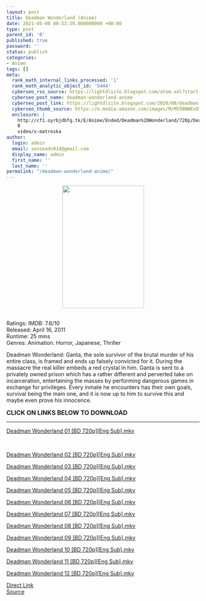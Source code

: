 ```yaml
---
layout: post
title: Deadman Wonderland (Anime)
date: 2021-05-08 00:53:59.000000000 +00:00
type: post
parent_id: '0'
published: true
password: ''
status: publish
categories:
- Anime
tags: []
meta:
  rank_math_internal_links_processed: '1'
  rank_math_analytic_object_id: '5444'
  cyberseo_rss_source: https://lightdlsite.blogspot.com/atom.xml?start-index=1
  cyberseo_post_name: deadman-wonderland-anime
  cyberseo_post_link: https://lightdlsite.blogspot.com/2020/08/deadman-wonderland-anime.html
  cyberseo_thumb_source: https://m.media-amazon.com/images/M/MV5BNWExOTUxYjQtYmNhOS00OGViLWI3N2ItMzBhMWY5NGJkYjlmXkEyXkFqcGdeQXVyNDgyODgxNjE@._V1_.jpg
  enclosure: |
    http://cf1.oyrbjdbfg.tk/E/Anime/Ended/Deadman%20Wonderland/720p/Deadman%20Wonderland%2012%20[BD%20720p][Eng%20Sub][AnimDL.ir].mkv
    0
    video/x-matroska
author:
  login: admin
  email: senseads014@gmail.com
  display_name: admin
  first_name: ''
  last_name: ''
permalink: "/deadman-wonderland-anime/"
---
```

<div class="separator" style="clear: both; text-align: center;">
<a href="https://m.media-amazon.com/images/M/MV5BNWExOTUxYjQtYmNhOS00OGViLWI3N2ItMzBhMWY5NGJkYjlmXkEyXkFqcGdeQXVyNDgyODgxNjE@._V1_.jpg" style="margin-left: 1em; margin-right: 1em;"><img border="0" data-original-height="800" data-original-width="533" height="320" src="{{ site.baseurl }}/assets/2021/05/MV5BNWExOTUxYjQtYmNhOS00OGViLWI3N2ItMzBhMWY5NGJkYjlmXkEyXkFqcGdeQXVyNDgyODgxNjE@._V1_.jpg" width="213" /></a></div>
<div class="separator" style="clear: both; text-align: center;">
<a href="https://i.jeded.com/i/deadman-wonderland-first-season.43193.jpg" style="margin-left: 1em; margin-right: 1em;"><br /></a></div>
<p>
Ratings: IMDB: 7.6/10<br />
Released: April 16, 2011<br />
Runtime: 25 mins<br />
Genres: Animation. Horror, Japanese, Thriller
<p>Deadman Wonderland: Ganta, the sole survivor of the brutal murder of his entire class, is framed and ends up falsely convicted for it. During the massacre the real killer embeds a red crystal in him. Ganta is sent to a privately owned prison which has a rather different and perverted take on incarceration, entertaining the masses by performing dangerous games in exchange for privileges. Every inmate he encounters has their own goals, survival being the main one, and it is now up to him to survive this and maybe even prove his innocence.</p>
<p><b><span style="font-size: 16px;">CLICK ON LINKS BELOW TO DOWNLOAD</span></b></p>
<hr /></p>
<div class="flex-1 truncate">
<a class="flex flex-col items-center rounded-lg font-mono group hover:bg-gray-200 hover:shadow" href="http://cf1.oyrbjdbfg.tk/E/Anime/Ended/Deadman%20Wonderland/720p/Deadman%20Wonderland%2001%20[BD%20720p][Eng%20Sub][AnimDL.ir].mkv">Deadman Wonderland 01 [BD 720p][Eng Sub].mkv </a></div>
<p></p>
<div class="flex justify-between items-center p-4 w-full">
<div class="hidden whitespace-no-wrap text-right truncate ml-2 w-1/4 sm:block">
<a class="flex flex-col items-center rounded-lg font-mono group hover:bg-gray-200 hover:shadow" href="http://cf1.oyrbjdbfg.tk/E/Anime/Ended/Deadman%20Wonderland/720p/Deadman%20Wonderland%2001%20[BD%20720p][Eng%20Sub][AnimDL.ir].mkv"><br /></a></div>
</div>
<p></p>
<div class="flex justify-between items-center p-4 w-full">
<div class="flex-1 truncate">
<a class="flex flex-col items-center rounded-lg font-mono group hover:bg-gray-200 hover:shadow" href="http://cf1.oyrbjdbfg.tk/E/Anime/Ended/Deadman%20Wonderland/720p/Deadman%20Wonderland%2002%20[BD%20720p][Eng%20Sub][AnimDL.ir].mkv">Deadman Wonderland 02 [BD 720p][Eng Sub].mkv </a></div>
</div>
<p><a class="flex flex-col items-center rounded-lg font-mono group hover:bg-gray-200 hover:shadow" href="http://cf1.oyrbjdbfg.tk/E/Anime/Ended/Deadman%20Wonderland/720p/Deadman%20Wonderland%2002%20[BD%20720p][Eng%20Sub][AnimDL.ir].mkv">
<div class="flex justify-between items-center p-4 w-full">
</div>
<p></a> <a class="flex flex-col items-center rounded-lg font-mono group hover:bg-gray-200 hover:shadow" href="http://cf1.oyrbjdbfg.tk/E/Anime/Ended/Deadman%20Wonderland/720p/Deadman%20Wonderland%2003%20[BD%20720p][Eng%20Sub][AnimDL.ir].mkv">
<div class="flex justify-between items-center p-4 w-full">
<div class="flex-1 truncate">
Deadman Wonderland 03 [BD 720p][Eng Sub].mkv </div>
</div>
<p></a><a class="flex flex-col items-center rounded-lg font-mono group hover:bg-gray-200 hover:shadow" href="http://cf1.oyrbjdbfg.tk/E/Anime/Ended/Deadman%20Wonderland/720p/Deadman%20Wonderland%2003%20[BD%20720p][Eng%20Sub][AnimDL.ir].mkv">
<div class="flex justify-between items-center p-4 w-full">
</div>
<p></a> <a class="flex flex-col items-center rounded-lg font-mono group hover:bg-gray-200 hover:shadow" href="http://cf1.oyrbjdbfg.tk/E/Anime/Ended/Deadman%20Wonderland/720p/Deadman%20Wonderland%2004%20[BD%20720p][Eng%20Sub][AnimDL.ir].mkv">
<div class="flex justify-between items-center p-4 w-full">
<div class="flex-1 truncate">
Deadman Wonderland 04 [BD 720p][Eng Sub].mkv </div>
</div>
<p></a><a class="flex flex-col items-center rounded-lg font-mono group hover:bg-gray-200 hover:shadow" href="http://cf1.oyrbjdbfg.tk/E/Anime/Ended/Deadman%20Wonderland/720p/Deadman%20Wonderland%2004%20[BD%20720p][Eng%20Sub][AnimDL.ir].mkv">
<div class="flex justify-between items-center p-4 w-full">
</div>
<p></a> <a class="flex flex-col items-center rounded-lg font-mono group hover:bg-gray-200 hover:shadow" href="http://cf1.oyrbjdbfg.tk/E/Anime/Ended/Deadman%20Wonderland/720p/Deadman%20Wonderland%2005%20[BD%20720p][Eng%20Sub][AnimDL.ir].mkv">
<div class="flex justify-between items-center p-4 w-full">
<div class="flex-1 truncate">
Deadman Wonderland 05 [BD 720p][Eng Sub].mkv </div>
</div>
<p></a><a class="flex flex-col items-center rounded-lg font-mono group hover:bg-gray-200 hover:shadow" href="http://cf1.oyrbjdbfg.tk/E/Anime/Ended/Deadman%20Wonderland/720p/Deadman%20Wonderland%2005%20[BD%20720p][Eng%20Sub][AnimDL.ir].mkv">
<div class="flex justify-between items-center p-4 w-full">
</div>
<p></a> <a class="flex flex-col items-center rounded-lg font-mono group hover:bg-gray-200 hover:shadow" href="http://cf1.oyrbjdbfg.tk/E/Anime/Ended/Deadman%20Wonderland/720p/Deadman%20Wonderland%2006%20[BD%20720p][Eng%20Sub][AnimDL.ir].mkv">
<div class="flex justify-between items-center p-4 w-full">
<div class="flex-1 truncate">
Deadman Wonderland 06 [BD 720p][Eng Sub].mkv </div>
</div>
<p></a><a class="flex flex-col items-center rounded-lg font-mono group hover:bg-gray-200 hover:shadow" href="http://cf1.oyrbjdbfg.tk/E/Anime/Ended/Deadman%20Wonderland/720p/Deadman%20Wonderland%2006%20[BD%20720p][Eng%20Sub][AnimDL.ir].mkv">
<div class="flex justify-between items-center p-4 w-full">
</div>
<p></a> <a class="flex flex-col items-center rounded-lg font-mono group hover:bg-gray-200 hover:shadow" href="http://cf1.oyrbjdbfg.tk/E/Anime/Ended/Deadman%20Wonderland/720p/Deadman%20Wonderland%2007%20[BD%20720p][Eng%20Sub][AnimDL.ir].mkv">
<div class="flex justify-between items-center p-4 w-full">
<div class="flex-1 truncate">
Deadman Wonderland 07 [BD 720p][Eng Sub].mkv </div>
</div>
<p></a><a class="flex flex-col items-center rounded-lg font-mono group hover:bg-gray-200 hover:shadow" href="http://cf1.oyrbjdbfg.tk/E/Anime/Ended/Deadman%20Wonderland/720p/Deadman%20Wonderland%2007%20[BD%20720p][Eng%20Sub][AnimDL.ir].mkv">
<div class="flex justify-between items-center p-4 w-full">
</div>
<p></a> <a class="flex flex-col items-center rounded-lg font-mono group hover:bg-gray-200 hover:shadow" href="http://cf1.oyrbjdbfg.tk/E/Anime/Ended/Deadman%20Wonderland/720p/Deadman%20Wonderland%2008%20[BD%20720p][Eng%20Sub][AnimDL.ir].mkv">
<div class="flex justify-between items-center p-4 w-full">
<div class="flex-1 truncate">
Deadman Wonderland 08 [BD 720p][Eng Sub].mkv </div>
</div>
<p></a><a class="flex flex-col items-center rounded-lg font-mono group hover:bg-gray-200 hover:shadow" href="http://cf1.oyrbjdbfg.tk/E/Anime/Ended/Deadman%20Wonderland/720p/Deadman%20Wonderland%2008%20[BD%20720p][Eng%20Sub][AnimDL.ir].mkv">
<div class="flex justify-between items-center p-4 w-full">
</div>
<p></a> <a class="flex flex-col items-center rounded-lg font-mono group hover:bg-gray-200 hover:shadow" href="http://cf1.oyrbjdbfg.tk/E/Anime/Ended/Deadman%20Wonderland/720p/Deadman%20Wonderland%2009%20[BD%20720p][Eng%20Sub][AnimDL.ir].mkv">
<div class="flex justify-between items-center p-4 w-full">
<div class="flex-1 truncate">
Deadman Wonderland 09 [BD 720p][Eng Sub].mkv </div>
</div>
<p></a><a class="flex flex-col items-center rounded-lg font-mono group hover:bg-gray-200 hover:shadow" href="http://cf1.oyrbjdbfg.tk/E/Anime/Ended/Deadman%20Wonderland/720p/Deadman%20Wonderland%2009%20[BD%20720p][Eng%20Sub][AnimDL.ir].mkv">
<div class="flex justify-between items-center p-4 w-full">
</div>
<p></a> <a class="flex flex-col items-center rounded-lg font-mono group hover:bg-gray-200 hover:shadow" href="http://cf1.oyrbjdbfg.tk/E/Anime/Ended/Deadman%20Wonderland/720p/Deadman%20Wonderland%2010%20[BD%20720p][Eng%20Sub][AnimDL.ir].mkv">
<div class="flex justify-between items-center p-4 w-full">
<div class="flex-1 truncate">
Deadman Wonderland 10 [BD 720p][Eng Sub].mkv </div>
</div>
<p></a><a class="flex flex-col items-center rounded-lg font-mono group hover:bg-gray-200 hover:shadow" href="http://cf1.oyrbjdbfg.tk/E/Anime/Ended/Deadman%20Wonderland/720p/Deadman%20Wonderland%2010%20[BD%20720p][Eng%20Sub][AnimDL.ir].mkv">
<div class="flex justify-between items-center p-4 w-full">
</div>
<p></a> <a class="flex flex-col items-center rounded-lg font-mono group hover:bg-gray-200 hover:shadow" href="http://cf1.oyrbjdbfg.tk/E/Anime/Ended/Deadman%20Wonderland/720p/Deadman%20Wonderland%2011%20[BD%20720p][Eng%20Sub][AnimDL.ir].mkv">
<div class="flex justify-between items-center p-4 w-full">
<div class="flex-1 truncate">
Deadman Wonderland 11 [BD 720p][Eng Sub].mkv </div>
</div>
<p></a><a class="flex flex-col items-center rounded-lg font-mono group hover:bg-gray-200 hover:shadow" href="http://cf1.oyrbjdbfg.tk/E/Anime/Ended/Deadman%20Wonderland/720p/Deadman%20Wonderland%2011%20[BD%20720p][Eng%20Sub][AnimDL.ir].mkv">
<div class="flex justify-between items-center p-4 w-full">
</div>
<p></a> <a class="flex flex-col items-center rounded-lg font-mono group hover:bg-gray-200 hover:shadow" href="http://cf1.oyrbjdbfg.tk/E/Anime/Ended/Deadman%20Wonderland/720p/Deadman%20Wonderland%2012%20[BD%20720p][Eng%20Sub][AnimDL.ir].mkv">
<div class="flex justify-between items-center p-4 w-full">
<div class="flex-1 truncate">
Deadman Wonderland 12 [BD 720p][Eng Sub].mkv </div>
</div>
<p></a>
<link rel="stylesheet" href="https://cdnjs.cloudflare.com/ajax/libs/font-awesome/4.7.0/css/font-awesome.min.css" />
<div class="divbtn"> <a href="https://handymansurrender.com/fihup8buzv?key=94550f7ce39444073321dde3b8782f97" class="btn"><i class="fa fa-download"></i> Direct Link</a> <br /><a href="https://lightdlsite.blogspot.com/2020/08/deadman-wonderland-anime.html">Source</a> </div>
